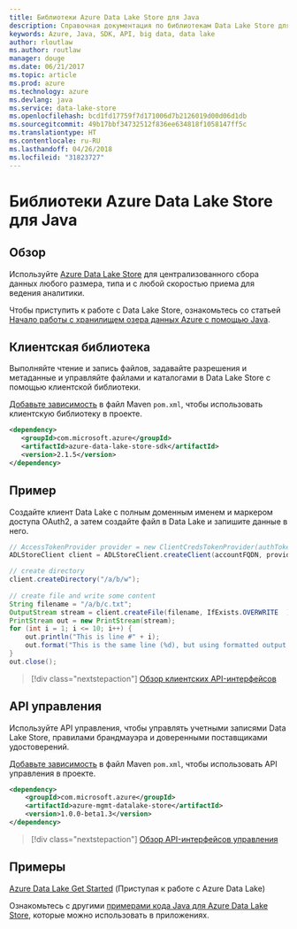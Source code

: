 ```yaml
---
title: Библиотеки Azure Data Lake Store для Java
description: Справочная документация по библиотекам Data Lake Store для Java
keywords: Azure, Java, SDK, API, big data, data lake
author: rloutlaw
ms.author: routlaw
manager: douge
ms.date: 06/21/2017
ms.topic: article
ms.prod: azure
ms.technology: azure
ms.devlang: java
ms.service: data-lake-store
ms.openlocfilehash: bcd1fd17759f7d171006d7b2126019d00d06d1db
ms.sourcegitcommit: 49b17bbf34732512f836ee634818f1058147ff5c
ms.translationtype: HT
ms.contentlocale: ru-RU
ms.lasthandoff: 04/26/2018
ms.locfileid: "31823727"
---
```

# <a name="azure-data-lake-store-libraries-for-java"></a>Библиотеки Azure Data Lake Store для Java

## <a name="overview"></a>Обзор

Используйте [Azure Data Lake Store](/azure/data-lake-store/data-lake-store-overview) для централизованного сбора данных любого размера, типа и с любой скоростью приема для ведения аналитики.

Чтобы приступить к работе с Data Lake Store, ознакомьтесь со статьей [Начало работы с хранилищем озера данных Azure с помощью Java](/azure/data-lake-store/data-lake-store-get-started-java-sdk).


## <a name="client-library"></a>Клиентская библиотека

Выполняйте чтение и запись файлов, задавайте разрешения и метаданные и управляйте файлами и каталогами в Data Lake Store с помощью клиентской библиотеки.

[Добавьте зависимость](https://maven.apache.org/guides/getting-started/index.html#How_do_I_use_external_dependencies) в файл Maven `pom.xml`, чтобы использовать клиентскую библиотеку в проекте.

```XML
<dependency>
   <groupId>com.microsoft.azure</groupId>
   <artifactId>azure-data-lake-store-sdk</artifactId>
   <version>2.1.5</version>
</dependency>
```   

## <a name="example"></a>Пример

Создайте клиент Data Lake с полным доменным именем и маркером доступа OAuth2, а затем создайте файл в Data Lake и запишите данные в него.

```java
// AccessTokenProvider provider = new ClientCredsTokenProvider(authTokenEndpoint, clientId, clientKey);
ADLStoreClient client = ADLStoreClient.createClient(accountFQDN, provider);

// create directory
client.createDirectory("/a/b/w");
        
// create file and write some content
String filename = "/a/b/c.txt";
OutputStream stream = client.createFile(filename, IfExists.OVERWRITE  );
PrintStream out = new PrintStream(stream);
for (int i = 1; i <= 10; i++) {
    out.println("This is line #" + i);
    out.format("This is the same line (%d), but using formatted output. %n", i);
}
out.close();
```

> [!div class="nextstepaction"]
> [Обзор клиентских API-интерфейсов](/java/api/overview/azure/datalakestore/client)


## <a name="management-api"></a>API управления

Используйте API управления, чтобы управлять учетными записями Data Lake Store, правилами брандмауэра и доверенными поставщиками удостоверений.

[Добавьте зависимость](https://maven.apache.org/guides/getting-started/index.html#How_do_I_use_external_dependencies) в файл Maven `pom.xml`, чтобы использовать API управления в проекте.


```XML
<dependency>
    <groupId>com.microsoft.azure</groupId>
    <artifactId>azure-mgmt-datalake-store</artifactId>
    <version>1.0.0-beta1.3</version>
</dependency>
```

> [!div class="nextstepaction"]
> [Обзор API-интерфейсов управления](/java/api/overview/azure/datalakestore/management)

## <a name="samples"></a>Примеры

[Azure Data Lake Get Started][1] (Приступая к работе с Azure Data Lake) 

[1]: https://github.com/Azure-Samples/data-lake-store-java-upload-download-get-started

Ознакомьтесь с другими [примерами кода Java для Azure Data Lake Store](https://azure.microsoft.com/resources/samples/?platform=java&term=lake), которые можно использовать в приложениях.
